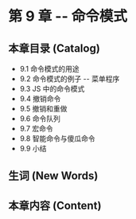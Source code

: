 # 第 9 章 -- 命令模式

## 本章目录 (Catalog)
- 9.1 命令模式的用途 
- 9.2 命令模式的例子 -- 菜单程序
- 9.3 JS 中的命令模式
- 9.4 撤销命令
- 9.5 撤销和重做
- 9.6 命令队列
- 9.7 宏命令
- 9.8 智能命令与傻瓜命令
- 9.9 小结

## 生词 (New Words)


## 本章内容 (Content)